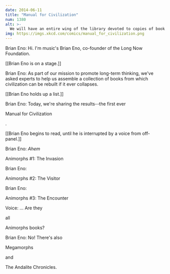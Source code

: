 ```yaml
---
date: 2014-06-11
title: "Manual for Civilization"
num: 1380
alt: >-
  We will have an entire wing of the library devoted to copies of book #26, because ohmygod it's the one where Jake and Cassie finally KISS!!!
img: https://imgs.xkcd.com/comics/manual_for_civilization.png
---
```

Brian Eno: Hi. I'm music's Brian Eno, co-founder of the Long Now Foundation.

[[Brian Eno is on a stage.]]

Brian Eno: As part of our mission to promote long-term thinking, we've asked experts to help us assemble a collection of books from which civilization can be rebuilt if it ever collapses.

[[Brian Eno holds up a list.]]

Brian Eno: Today, we're sharing the results--the first ever 

Manual for Civilization

.

[[Brian Eno begins to read, until he is interrupted by a voice from off-panel.]]

Brian Eno: *Ahem* 

Animorphs #1: The Invasion

Brian Eno: 

Animorphs #2: The Visitor

Brian Eno: 

Animorphs #3: The Encounter

Voice: ... Are they 

all

 Animorphs books?

Brian Eno: No! There's also 

Megamorphs

 and 

The Andalite Chronicles.

